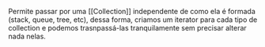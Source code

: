 Permite passar por uma [[Collection]] independente de como ela é formada (stack, queue, tree, etc), dessa forma, criamos um iterator para cada tipo de collection e podemos trasnpassá-las tranquilamente sem precisar alterar nada nelas.

